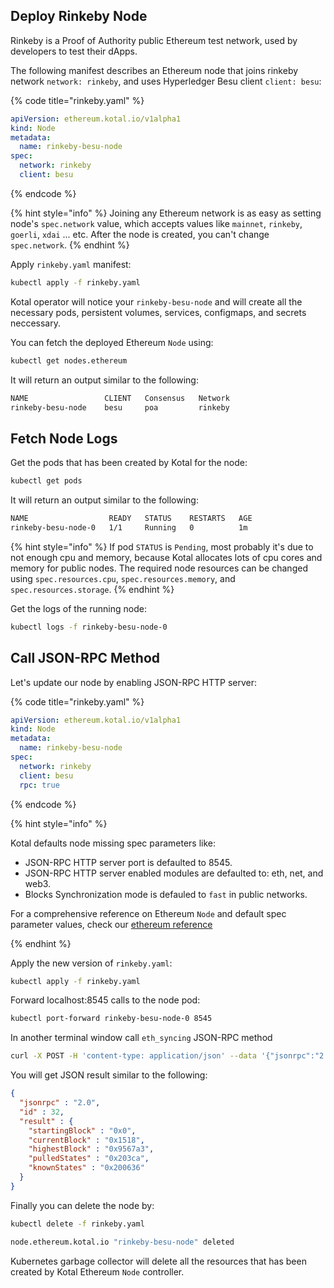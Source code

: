 ## Deploy Rinkeby Node

Rinkeby is a Proof of Authority public Ethereum test network, used by developers to test their dApps.


The following manifest describes an Ethereum node that joins rinkeby network `network: rinkeby`, and uses Hyperledger Besu client `client: besu`:

{% code title="rinkeby.yaml" %}
```yaml
apiVersion: ethereum.kotal.io/v1alpha1
kind: Node
metadata:
  name: rinkeby-besu-node
spec:
  network: rinkeby
  client: besu
```
{% endcode %}

{% hint style="info" %}
Joining any Ethereum network is as easy as setting node's `spec.network` value, which accepts values like `mainnet`, `rinkeby`, `goerli`, `xdai` ... etc.
After the node is created, you can't change `spec.network`.
{% endhint %}

Apply `rinkeby.yaml` manifest:

```bash
kubectl apply -f rinkeby.yaml
```

Kotal operator will notice your `rinkeby-besu-node` and will create all the necessary pods, persistent volumes, services, configmaps, and secrets neccessary.

You can fetch the deployed Ethereum `Node` using:

```bash
kubectl get nodes.ethereum
```
It will return an output similar to the following:

```bash
NAME                 CLIENT   Consensus   Network
rinkeby-besu-node    besu     poa         rinkeby
```

## Fetch Node Logs

Get the pods that has been created by Kotal for the node:

```bash
kubectl get pods
```

It will return an output similar to the following:

```bash
NAME                  READY   STATUS    RESTARTS   AGE
rinkeby-besu-node-0   1/1     Running   0          1m
```

{% hint style="info" %}
If pod `STATUS` is `Pending`, most probably it's due to not enough cpu and memory, because Kotal allocates lots of cpu cores and memory for public nodes. The required node resources can be changed using `spec.resources.cpu`, `spec.resources.memory`, and `spec.resources.storage`.
{% endhint %}

Get the logs of the running node:

```bash
kubectl logs -f rinkeby-besu-node-0
```

## Call JSON-RPC Method

Let's update our node by enabling JSON-RPC HTTP server:

{% code title="rinkeby.yaml" %}
```yaml
apiVersion: ethereum.kotal.io/v1alpha1
kind: Node
metadata:
  name: rinkeby-besu-node
spec:
  network: rinkeby
  client: besu
  rpc: true
```
{% endcode %}

{% hint style="info" %}

Kotal defaults node missing spec parameters like:

* JSON-RPC HTTP server port is defaulted to 8545.
* JSON-RPC HTTP server enabled modules are defaulted to: eth, net, and web3.
* Blocks Synchronization mode is defauled to `fast` in public networks.

For a comprehensive reference on Ethereum `Node` and default spec parameter values, check our [ethereum reference](../reference/ethereum.md)

{% endhint %}

Apply the new version of `rinkeby.yaml`:

```bash
kubectl apply -f rinkeby.yaml
```

Forward localhost:8545 calls to the node pod:

```bash
kubectl port-forward rinkeby-besu-node-0 8545
```

In another terminal window call `eth_syncing` JSON-RPC method

```bash
curl -X POST -H 'content-type: application/json' --data '{"jsonrpc":"2.0","method":"eth_syncing","params":[],"id":32}' http://127.0.0.1:8545
```

You will get JSON result similar to the following:

```json
{
  "jsonrpc" : "2.0",
  "id" : 32,
  "result" : {
    "startingBlock" : "0x0",
    "currentBlock" : "0x1518",
    "highestBlock" : "0x9567a3",
    "pulledStates" : "0x203ca",
    "knownStates" : "0x200636"
  }
}
```

Finally you can delete the node by:

```bash
kubectl delete -f rinkeby.yaml

node.ethereum.kotal.io "rinkeby-besu-node" deleted
```

Kubernetes garbage collector will delete all the resources that has been created by Kotal Ethereum `Node` controller.